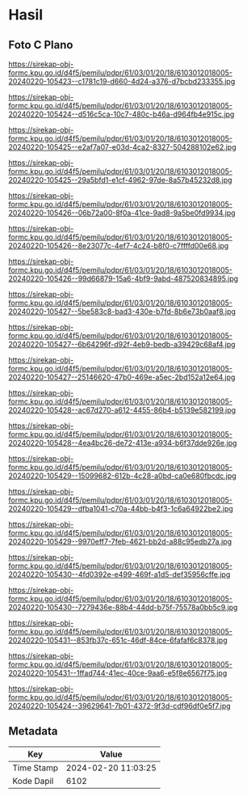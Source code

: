 # Hasil

## Foto C Plano

https://sirekap-obj-formc.kpu.go.id/d4f5/pemilu/pdpr/61/03/01/20/18/6103012018005-20240220-105423--c1781c19-d660-4d24-a376-d7bcbd233355.jpg

https://sirekap-obj-formc.kpu.go.id/d4f5/pemilu/pdpr/61/03/01/20/18/6103012018005-20240220-105424--d516c5ca-10c7-480c-b46a-d964fb4e915c.jpg

https://sirekap-obj-formc.kpu.go.id/d4f5/pemilu/pdpr/61/03/01/20/18/6103012018005-20240220-105425--e2af7a07-e03d-4ca2-8327-504288102e62.jpg

https://sirekap-obj-formc.kpu.go.id/d4f5/pemilu/pdpr/61/03/01/20/18/6103012018005-20240220-105425--29a5bfd1-e1cf-4962-97de-8a57b45232d8.jpg

https://sirekap-obj-formc.kpu.go.id/d4f5/pemilu/pdpr/61/03/01/20/18/6103012018005-20240220-105426--06b72a00-8f0a-41ce-9ad8-9a5be0fd9934.jpg

https://sirekap-obj-formc.kpu.go.id/d4f5/pemilu/pdpr/61/03/01/20/18/6103012018005-20240220-105426--8e23077c-4ef7-4c24-b8f0-c7ffffd00e68.jpg

https://sirekap-obj-formc.kpu.go.id/d4f5/pemilu/pdpr/61/03/01/20/18/6103012018005-20240220-105426--99d66879-15a6-4bf9-9abd-487520834895.jpg

https://sirekap-obj-formc.kpu.go.id/d4f5/pemilu/pdpr/61/03/01/20/18/6103012018005-20240220-105427--5be583c8-bad3-430e-b7fd-8b6e73b0aaf8.jpg

https://sirekap-obj-formc.kpu.go.id/d4f5/pemilu/pdpr/61/03/01/20/18/6103012018005-20240220-105427--6b64296f-d92f-4eb9-bedb-a39429c68af4.jpg

https://sirekap-obj-formc.kpu.go.id/d4f5/pemilu/pdpr/61/03/01/20/18/6103012018005-20240220-105427--25146620-47b0-469e-a5ec-2bd152a12e64.jpg

https://sirekap-obj-formc.kpu.go.id/d4f5/pemilu/pdpr/61/03/01/20/18/6103012018005-20240220-105428--ac67d270-a612-4455-86b4-b5139e582199.jpg

https://sirekap-obj-formc.kpu.go.id/d4f5/pemilu/pdpr/61/03/01/20/18/6103012018005-20240220-105428--4ea4bc26-de72-413e-a934-b6f37dde926e.jpg

https://sirekap-obj-formc.kpu.go.id/d4f5/pemilu/pdpr/61/03/01/20/18/6103012018005-20240220-105429--15099682-612b-4c28-a0bd-ca0e680fbcdc.jpg

https://sirekap-obj-formc.kpu.go.id/d4f5/pemilu/pdpr/61/03/01/20/18/6103012018005-20240220-105429--dfba1041-c70a-44bb-b4f3-1c6a64922be2.jpg

https://sirekap-obj-formc.kpu.go.id/d4f5/pemilu/pdpr/61/03/01/20/18/6103012018005-20240220-105429--9970eff7-7feb-4621-bb2d-a88c95edb27a.jpg

https://sirekap-obj-formc.kpu.go.id/d4f5/pemilu/pdpr/61/03/01/20/18/6103012018005-20240220-105430--4fd0392e-e499-469f-a1d5-def35956cffe.jpg

https://sirekap-obj-formc.kpu.go.id/d4f5/pemilu/pdpr/61/03/01/20/18/6103012018005-20240220-105430--7279436e-88b4-44dd-b75f-75578a0bb5c9.jpg

https://sirekap-obj-formc.kpu.go.id/d4f5/pemilu/pdpr/61/03/01/20/18/6103012018005-20240220-105431--853fb37c-651c-46df-84ce-6fafaf6c8378.jpg

https://sirekap-obj-formc.kpu.go.id/d4f5/pemilu/pdpr/61/03/01/20/18/6103012018005-20240220-105431--1ffad744-41ec-40ce-9aa6-e5f8e6567f75.jpg

https://sirekap-obj-formc.kpu.go.id/d4f5/pemilu/pdpr/61/03/01/20/18/6103012018005-20240220-105424--39629641-7b01-4372-9f3d-cdf96df0e5f7.jpg


## Metadata

| Key        | Value               |
| ---------- | ------------------- |
| Time Stamp | 2024-02-20 11:03:25 |
| Kode Dapil | 6102                |



